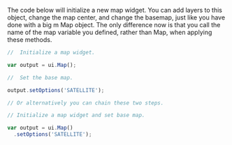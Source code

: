 The code below will initialize a new map widget. You can add layers to this object, change the map center, and change the basemap, just like you have done with a big m Map object. The only difference now is that you call the name of the map variable you defined, rather than Map, when applying these methods.  

```js
//  Initialize a map widget.  

var output = ui.Map();

//  Set the base map.  

output.setOptions('SATELLITE');  

// Or alternatively you can chain these two steps.

// Initialize a map widget and set base map.

var output = ui.Map()
  .setOptions('SATELLITE');

```
